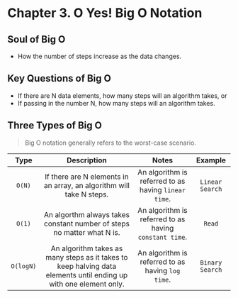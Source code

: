 # Chapter 3. O Yes! Big O Notation


## Soul of Big O

- How the number of steps increase as the data changes.


## Key Questions of Big O

- If there are N data elements, how many steps will an algorithm takes, or
- If passing in the number N, how many steps will an algorithm takes.


## Three Types of Big O

> Big O notation generally refers to the worst-case scenario.

|   Type    | Description | Notes     | Example |
| :----:        |    :----:   |          :----: |    :----:   |
| `O(N)`      | If there are N elements in an array, an algorithm will take N steps.  | An algorithm is referred to as having `linear time`.  |  `Linear Search` |
| `O(1)`   | An algorthm always takes constant number of steps no matter what N is.   | An algorithm is referred to as having `constant time`.  |  `Read` |
| `O(logN)`   | An algorithm takes as many steps as it takes to keep halving data elements until ending up with one element only.    | An algorithm is referred to as having `log time`.   |  `Binary Search` |
